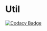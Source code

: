 # Util
[![Codacy Badge](https://api.codacy.com/project/badge/Grade/8444740c995c403a9d559ffb0e3764f9)](https://www.codacy.com/app/DMDirc/Util?utm_source=github.com&utm_medium=referral&utm_content=DMDirc/Util&utm_campaign=badger)